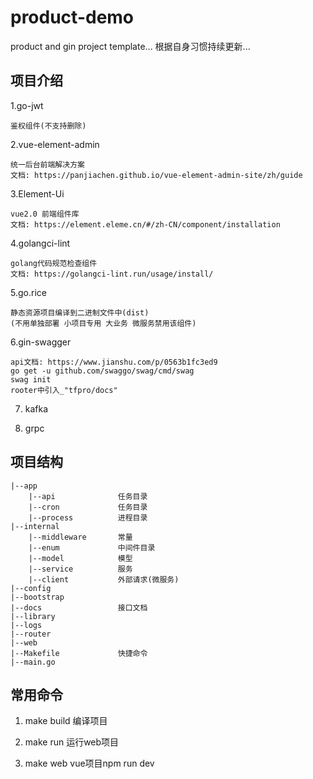 # product-demo
product and gin project template...
根据自身习惯持续更新...

## 项目介绍
1.go-jwt
    
    鉴权组件(不支持删除)

2.vue-element-admin
    
    统一后台前端解决方案
    文档: https://panjiachen.github.io/vue-element-admin-site/zh/guide

3.Element-Ui
    
    vue2.0 前端组件库
    文档: https://element.eleme.cn/#/zh-CN/component/installation
    
4.golangci-lint
    
    golang代码规范检查组件
    文档: https://golangci-lint.run/usage/install/
    
5.go.rice
    
    静态资源项目编译到二进制文件中(dist)
    (不用单独部署 小项目专用 大业务 微服务禁用该组件)

6.gin-swagger
    
    api文档: https://www.jianshu.com/p/0563b1fc3ed9
    go get -u github.com/swaggo/swag/cmd/swag
    swag init
    rooter中引入_"tfpro/docs"
    
7. kafka

8. grpc

## 项目结构

    |--app         
        |--api              任务目录
        |--cron             任务目录
        |--process          进程目录
    |--internal
        |--middleware       常量
        |--enum             中间件目录
        |--model            模型
        |--service          服务
        |--client           外部请求(微服务)
    |--config
    |--bootstrap
    |--docs                 接口文档
    |--library
    |--logs
    |--router
    |--web
    |--Makefile             快捷命令
    |--main.go

## 常用命令
1. make build
编译项目

2. make run
运行web项目

3. make web
vue项目npm run dev 
